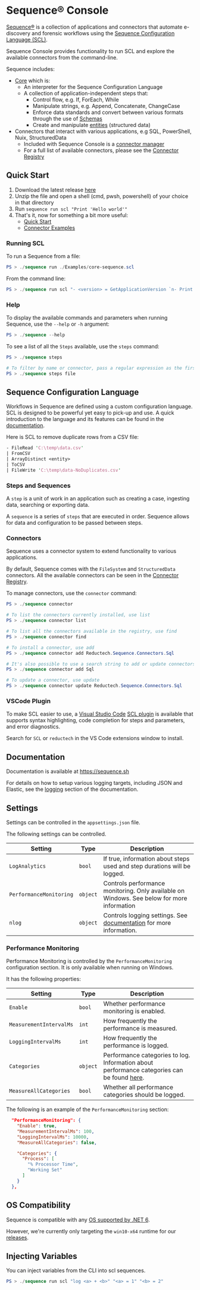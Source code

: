 # Sequence® Console

[Sequence®](https://gitlab.com/-/ide/project/reductech/sequence)
is a collection of applications and connectors that automate
e-discovery and forensic workflows using the
[Sequence Configuration Language (SCL)](#sequence-configuration-language).

Sequence Console provides functionality to run SCL and explore the
available connectors from the command-line.

Sequence includes:

- [Core](https://gitlab.com/reductech/sequence/core) which is:
  - An interpreter for the Sequence Configuration Language
  - A collection of application-independent steps that:
    - Control flow, e.g. If, ForEach, While
    - Manipulate strings, e.g. Append, Concatenate, ChangeCase
    - Enforce data standards and convert between various formats through the use of [Schemas](https://docs.reductech.io/sequence/how-to/scl/schemas.html)
    - Create and manipulate [entities](https://docs.reductech.io/sequence/how-to/scl/entities.html) (structured data)
- Connectors that interact with various applications, e.g SQL, PowerShell, Nuix, StructuredData
  - Included with Sequence Console is a [connector manager](#connectors)
  - For a full list of available connectors, please see the [Connector Registry](https://gitlab.com/reductech/sequence/connector-registry/-/packages)

## Quick Start

1. Download the latest release [here](https://gitlab.com/reductech/sequence/console/-/releases)
2. Unzip the file and open a shell (cmd, pwsh, powershell) of your choice in that directory
3. Run `sequence run scl "Print 'Hello world'"`
4. That's it, now for something a bit more useful:
   - [Quick Start](https://sequence.sh/docs/quick-start)
   - [Connector Examples](https://sequence.sh/docs/examples/connectors/structureddata/csv-files)

### Running SCL

To run a Sequence from a file:

```powershell
PS > ./sequence run ./Examples/core-sequence.scl
```

From the command line:

```powershell
PS > ./sequence run scl "- <version> = GetApplicationVersion `n- Print <version>"
```

### Help

To display the available commands and parameters when running Sequence, use the
`--help` or `-h` argument:

```powershell
PS > ./sequence --help
```

To see a list of all the `Steps` available, use the `steps` command:

```powershell
PS > ./sequence steps

# To filter by name or connector, pass a regular expression as the first argument
PS > ./sequence steps file
```

## Sequence Configuration Language

Workflows in Sequence are defined using a custom configuration language.
SCL is designed to be powerful yet easy to pick-up and use.
A quick introduction to the language and its features can be found in the
[documentation](https://docs.reductech.io/sequence/how-to/scl/sequence-configuration-language.html).

Here is SCL to remove duplicate rows from a CSV file:

```perl
- FileRead 'C:\temp\data.csv'
| FromCSV
| ArrayDistinct <entity>
| ToCSV
| FileWrite 'C:\temp\data-NoDuplicates.csv'
```

### Steps and Sequences

A `step` is a unit of work in an application such as
creating a case, ingesting data, searching or exporting data.

A `sequence` is a series of `steps` that are executed in order.
Sequence allows for data and configuration to be passed between steps.

### Connectors

Sequence uses a connector system to extend functionality to various applications.

By default, Sequence comes with the `FileSystem` and `StructuredData` connectors.
All the available connectors can be seen in the [Connector Registry](https://gitlab.com/reductech/sequence/connector-registry/-/packages).

To manage connectors, use the `connector` command:

```powershell
PS > ./sequence connector

# To list the connectors currently installed, use list
PS > ./sequence connector list

# To list all the connectors available in the registry, use find
PS > ./sequence connector find

# To install a connector, use add
PS > ./sequence connector add Reductech.Sequence.Connectors.Sql

# It's also possible to use a search string to add or update connectors
PS > ./sequence connector add Sql

# To update a connector, use update
PS > ./sequence connector update Reductech.Sequence.Connectors.Sql
```

### VSCode Plugin

To make SCL easier to use, a [Visual Studio Code](https://code.visualstudio.com/)
[SCL plugin](https://marketplace.visualstudio.com/items?itemName=reductech.reductech-scl)
is available that supports syntax highlighting, code completion for
steps and parameters, and error diagnostics.

Search for `SCL` or `reductech` in the VS Code extensions window to install.

## Documentation

Documentation is available at https://sequence.sh

For details on how to setup various logging targets, including
JSON and Elastic, see the [logging](https://sequence.sh/docs/logging)
section of the documentation.

## Settings

Settings can be controlled in the `appsettings.json` file.

The following settings can be controlled.

| Setting                 | Type     | Description                                                                                                                 |
| ----------------------- | -------- | --------------------------------------------------------------------------------------------------------------------------- |
| `LogAnalytics`          | `bool`   | If true, information about steps used and step durations will be logged.                                                    |
| `PerformanceMonitoring` | `object` | Controls performance monitoring. Only available on Windows. See below for more information                                  |
| `nlog`                  | `object` | Controls logging settings. See [documentation](https://5-add-scl-playground.sequence.sh/docs/logging) for more information. |

### Performance Monitoring

Performance Monitoring is controlled by the `PerformanceMonitoring` configuration section. It is only available when running on Windows.

It has the following properties:

| Setting                 | Type     | Description                                                                                                                                                                                                      |
| ----------------------- | -------- | ---------------------------------------------------------------------------------------------------------------------------------------------------------------------------------------------------------------- |
| `Enable`                | `bool`   | Whether performance monitoring is enabled.                                                                                                                                                                       |
| `MeasurementIntervalMs` | `int`    | How frequently the performance is measured.                                                                                                                                                                      |
| `LoggingIntervalMs`     | `int`    | How frequently the performance is logged.                                                                                                                                                                        |
| `Categories`            | `object` | Performance categories to log. Information about performance categories can be found [here](https://docs.microsoft.com/en-us/dotnet/api/system.diagnostics.performancecountercategory?view=dotnet-plat-ext-6.0). |
| `MeasureAllCategories`  | `bool`   | Whether all performance categories should be logged.                                                                                                                                                             |

The following is an example of the `PerformanceMonitoring` section:

```json
  "PerformanceMonitoring": {
    "Enable": true,
    "MeasurementIntervalMs": 100,
    "LoggingIntervalMs": 10000,
    "MeasureAllCategories": false,

    "Categories": {
      "Process": [
        "% Processor Time",
        "Working Set"
      ]
    }
  },
```

## OS Compatibility

Sequence is compatible with any [OS supported by .NET 6](https://github.com/dotnet/core/blob/main/release-notes/6.0/supported-os.md).

However, we're currently only targeting the `win10-x64` runtime for
our [releases](https://gitlab.com/reductech/sequence/console/-/releases).

## Injecting Variables

You can inject variables from the CLI into scl sequences.

```powershell
PS > ./sequence run scl "log <a> + <b>" "<a> = 1" "<b> = 2"
```
